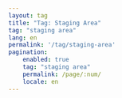 ```yaml
---
layout: tag
title: "Tag: Staging Area"
tag: "staging area"
lang: en
permalink: '/tag/staging-area'
pagination:
    enabled: true
    tag: "staging area"
    permalink: /page/:num/
    locale: en
---
```

